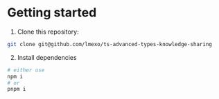 # Getting started

1. Clone this repository:

```bash
git clone git@github.com/lmexo/ts-advanced-types-knowledge-sharing
```

2. Install dependencies

```bash
# either use
npm i
# or
pnpm i
```

